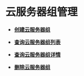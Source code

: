 # 云服务器组管理<a name="ZH-CN_TOPIC_0065817683"></a>

-   **[创建云服务器组](创建云服务器组（OpenStack原生）.md)**  

-   **[查询云服务器组列表](查询云服务器组列表（OpenStack原生）.md)**  

-   **[查询云服务器组详情](查询云服务器组详情（OpenStack原生）.md)**  

-   **[删除云服务器组](删除云服务器组（OpenStack原生）.md)**  


